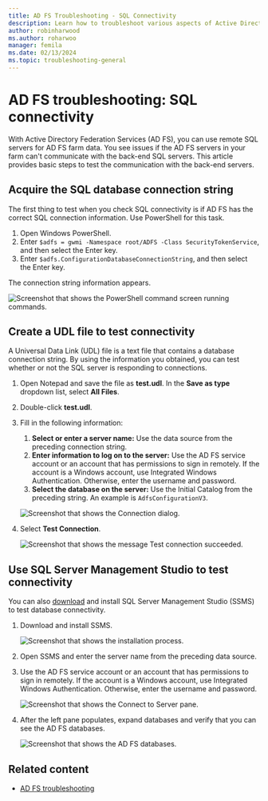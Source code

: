 ```yaml
---
title: AD FS Troubleshooting - SQL Connectivity
description: Learn how to troubleshoot various aspects of Active Directory Federation Services as it relates to SQL connectivity.
author: robinharwood
ms.author: roharwoo
manager: femila
ms.date: 02/13/2024
ms.topic: troubleshooting-general
---
```


# AD FS troubleshooting: SQL connectivity

With Active Directory Federation Services (AD FS), you can use remote SQL servers for AD FS farm data. You see issues if the AD FS servers in your farm can't communicate with the back-end SQL servers. This article provides basic steps to test the communication with the back-end servers.

## Acquire the SQL database connection string

The first thing to test when you check SQL connectivity is if AD FS has the correct SQL connection information. Use PowerShell for this task.

1. Open Windows PowerShell.
1. Enter `$adfs = gwmi -Namespace root/ADFS -Class SecurityTokenService`, and then select the Enter key.
1. Enter `$adfs.ConfigurationDatabaseConnectionString`, and then select the Enter key.

The connection string information appears.

![Screenshot that shows the PowerShell command screen running commands.](media/ad-fs-tshoot-sql/sql2.png)

## Create a UDL file to test connectivity

A Universal Data Link (UDL) file is a text file that contains a database connection string. By using the information you obtained, you can test whether or not the SQL server is responding to connections.

1. Open Notepad and save the file as **test.udl**. In the **Save as type** dropdown list, select **All Files**.
1. Double-click **test.udl**.
1. Fill in the following information:

    1. **Select or enter a server name:** Use the data source from the preceding connection string.
    1. **Enter information to log on to the server:** Use the AD FS service account or an account that has permissions to sign in remotely. If the account is a Windows account, use Integrated Windows Authentication. Otherwise, enter the username and password.
    1. **Select the database on the server:** Use the Initial Catalog from the preceding string. An example is `AdfsConfigurationV3`.

    ![Screenshot that shows the Connection dialog.](media/ad-fs-tshoot-sql/sql4.png)

1. Select **Test Connection**.

   ![Screenshot that shows the message Test connection succeeded.](media/ad-fs-tshoot-sql/sql3.png)

## Use SQL Server Management Studio to test connectivity

You can also [download](https://go.microsoft.com/fwlink/?linkid=864329) and install SQL Server Management Studio (SSMS) to test database connectivity.

1. Download and install SSMS.

   ![Screenshot that shows the installation process.](media/ad-fs-tshoot-sql/sql5.png)
1. Open SSMS and enter the server name from the preceding data source.
1. Use the AD FS service account or an account that has permissions to sign in remotely. If the account is a Windows account, use Integrated Windows Authentication. Otherwise, enter the username and password.

   ![Screenshot that shows the Connect to Server pane.](media/ad-fs-tshoot-sql/sql6.png)
1. After the left pane populates, expand databases and verify that you can see the AD FS databases.

   ![Screenshot that shows the AD FS databases.](media/ad-fs-tshoot-sql/sql7.png)

## Related content

- [AD FS troubleshooting](ad-fs-tshoot-overview.md)
